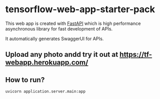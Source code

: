 # tensorflow-web-app-starter-pack

This web app is created with [FastAPI](https://fastapi.tiangolo.com/) which is high performance asynchronous library for fast development of APIs.

It automatically generates SwaggerUI for APIs.

## Upload any photo andd try it out at https://tf-webapp.herokuapp.com/

## How to run?

`uvicorn application.server.main:app`